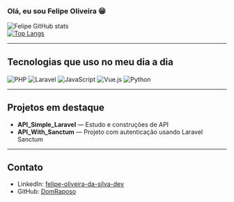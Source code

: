 ### Olá, eu sou **Felipe Oliveira** 😁  
![Felipe GitHub stats](https://github-readme-stats.vercel.app/api?username=DomRaposo&show_icons=true&theme=dracula)  
[![Top Langs](https://github-readme-stats.vercel.app/api/top-langs/?username=DomRaposo&layout=compact)](https://github.com/anuraghazra/github-readme-stats)

---

## Tecnologias que uso no meu dia a dia  
<div style="display: inline_block">  
  <img align="center" alt="PHP" src="https://img.shields.io/badge/PHP-777BB4?style=for-the-badge&logo=php&logoColor=white"/>  
  <img align="center" alt="Laravel" src="https://img.shields.io/badge/Laravel-FF2D20?style=for-the-badge&logo=laravel&logoColor=white"/>  
  <img align="center" alt="JavaScript" src="https://img.shields.io/badge/JavaScript-F7DF1E?style=for-the-badge&logo=javascript&logoColor=black"/>  
  <img align="center" alt="Vue.js" src="https://img.shields.io/badge/Vue.js-35495E?style=for-the-badge&logo=vue.js&logoColor=4FC08D"/>  
  <img align="center" alt="Python" src="https://img.shields.io/badge/Python-3776AB?style=for-the-badge&logo=python&logoColor=white"/>  
</div>

---

## Projetos em destaque  
- **API_Simple_Laravel** — Estudo e construções de API  
- **API_With_Sanctum** — Projeto com autenticação usando Laravel Sanctum  

---

## Contato  
- LinkedIn: [felipe-oliveira-da-silva-dev](https://www.linkedin.com/in/felipe-oliveira-da-silva-dev)  
- GitHub: [DomRaposo](https://github.com/DomRaposo)  

